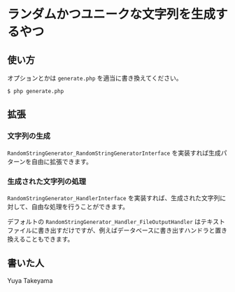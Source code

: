 ランダムかつユニークな文字列を生成するやつ
==========================================

使い方
------

オプションとかは `generate.php` を適当に書き換えてください。

```
$ php generate.php
```

拡張
----

### 文字列の生成

`RandomStringGenerator_RandomStringGeneratorInterface` を実装すれば生成パターンを自由に拡張できます。

### 生成された文字列の処理

`RandomStringGenerator_HandlerInterface` を実装すれば、生成された文字列に対して、自由な処理を行うことができます。

デフォルトの `RandomStringGenerator_Handler_FileOutputHandler` はテキストファイルに書き出すだけですが、例えばデータベースに書き出すハンドラと置き換えることもできます。

書いた人
--------

Yuya Takeyama
